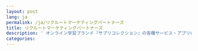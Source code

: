 ```yaml
---
layout: post
lang: ja
permalink: /ja/リクルートマーケティングパートナーズ
title: リクルートマーケティングパートナーズ
description: ' オンライン学習ブランド『サプリコレクション』の各種サービス・アプリの開発・運営。 '
categories: 
---
```

